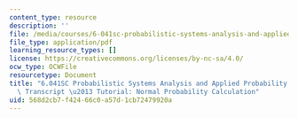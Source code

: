 ```yaml
---
content_type: resource
description: ''
file: /media/courses/6-041sc-probabilistic-systems-analysis-and-applied-probability-fall-2013/568d2cb7f42466c0a57d1cb72479920a_MIT6_041SCF13_Normal_Probability_Calculation_300k.pdf
file_type: application/pdf
learning_resource_types: []
license: https://creativecommons.org/licenses/by-nc-sa/4.0/
ocw_type: OCWFile
resourcetype: Document
title: "6.041SC Probabilistic Systems Analysis and Applied Probability, Fall 2013\
  \ Transcript \u2013 Tutorial: Normal Probability Calculation"
uid: 568d2cb7-f424-66c0-a57d-1cb72479920a
---
```

